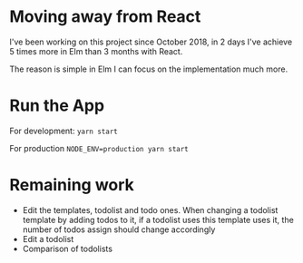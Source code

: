 Moving away from React
== 

I've been working on this project since October 2018, in 2 days I've achieve 5 times more in Elm than 3 months with React.

The reason is simple in Elm I can focus on the implementation much more.


Run the App
==
For development:
`yarn start`

For production
`NODE_ENV=production yarn start`

Remaining work
==
- Edit the templates, todolist and todo ones. When changing a todolist template by adding todos to it, if a 
todolist uses this template uses it, the number of todos assign should change accordingly
- Edit a todolist
- Comparison of todolists